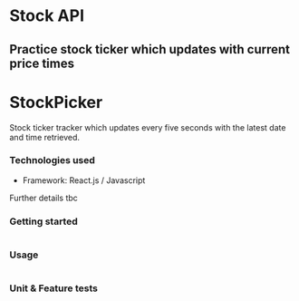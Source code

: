 # Stock API
## Practice stock ticker which updates with current price times

StockPicker 
=================

Stock ticker tracker which updates every five seconds with the latest date and time retrieved.

### Technologies used
- Framework: React.js / Javascript

Further details tbc

### Getting started
```

```
### Usage
```

```
### Unit & Feature tests
```

```

